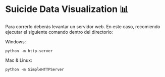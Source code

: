 # Suicide Data Visualization 📊

Para correrlo deberás levantar un servidor web. En este caso, recomiendo ejecutar el siguiente comando dentro del directorio:

Windows:

`python -m http.server`

Mac & Linux:

`python -m SimpleHTTPServer`
